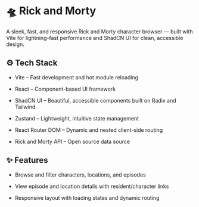 # 🛸 Rick and Morty
A sleek, fast, and responsive Rick and Morty character browser — built with Vite for lightning-fast performance and ShadCN UI for clean, accessible design.

## ⚙️ Tech Stack
- Vite – Fast development and hot module reloading

- React – Component-based UI framework

- ShadCN UI – Beautiful, accessible components built on Radix and Tailwind

- Zustand – Lightweight, intuitive state management

- React Router DOM – Dynamic and nested client-side routing

- Rick and Morty API – Open source data source

## ✨ Features
- Browse and filter characters, locations, and episodes

- View episode and location details with resident/character links

- Responsive layout with loading states and dynamic routing
